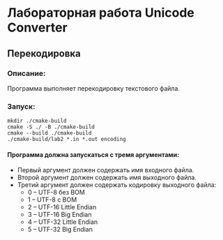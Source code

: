 # Лабораторная работа Unicode Converter
## Перекодировка
### Описание:
Программа выполняет перекодировку текстового файла.
### Запуск:
```
mkdir ./cmake-build
cmake -S ./ -B ./cmake-build
cmake --build ./cmake-build
./cmake-build/lab2 *.in *.out encoding
```
#### Программа должна запускаться с тремя аргументами:
* Первый аргумент должен содержать имя входного файла.
* Второй аргумент должен содержать имя выходного файла.
* Третий аргумент должен содержать кодировку выходного файла:
    *  0 – UTF-8 без BOM
    *  1 – UTF-8 с BOM
    *  2 – UTF-16 Little Endian
    *  3 – UTF-16 Big Endian
    *  4 – UTF-32 Little Endian
    *  5 – UTF-32 Big Endian


